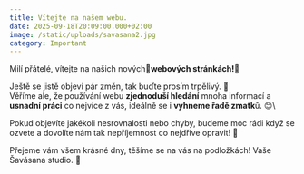 ```yaml
---
title: Vítejte na našem webu.
date: 2025-09-18T20:09:00.000+02:00
image: /static/uploads/savasana2.jpg
category: Important
---
```

Milí přátelé, vítejte na našich nových🌿**webových stránkách!**🌿

Ještě se jistě objeví pár změn, tak buďte prosím trpělivý. [](<>)🎯\
[](<>)
Věříme ale, že používání webu **zjednoduší hledání** mnoha informací a **usnadní práci** co nejvíce z vás, ideálně se i **vyhneme řadě zmatk**ů. 😊\

Pokud objevíte jakékoli nesrovnalosti nebo chyby, budeme moc rádi když se ozvete a dovolíte nám tak nepříjemnost co nejdříve opravit! 💛

Přejeme vám všem krásné dny, těšíme se na vás na podložkách! Vaše Šavásana studio. 🌸
